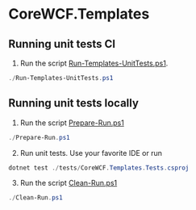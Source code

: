 # CoreWCF.Templates

## Running unit tests CI

1. Run the script [Run-Templates-UnitTests.ps1](./Run-Templates-UnitTests.ps1).
```powershell
./Run-Templates-UnitTests.ps1
```

## Running unit tests locally

1. Run the script [Prepare-Run.ps1](./Prepare-Run.ps1)
```powershell
./Prepare-Run.ps1
```

2. Run unit tests. Use your favorite IDE or run
```powershell
dotnet test ./tests/CoreWCF.Templates.Tests.csproj
```

3. Run the script [Clean-Run.ps1](./Clean-Run.ps1)
```powershell
./Clean-Run.ps1
```
